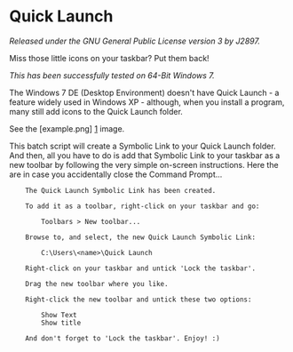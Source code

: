 Quick Launch
============
*Released under the GNU General Public License version 3 by J2897.*

Miss those little icons on your taskbar? Put them back!

*This has been successfully tested on 64-Bit Windows 7.*

The Windows 7 DE (Desktop Environment) doesn't have Quick Launch - a feature widely used in Windows XP - although, when you install a program, many still add icons to the Quick Launch folder.

See the [example.png] [1] image.

This batch script will create a Symbolic Link to your Quick Launch folder. And then, all you have to do is add that Symbolic Link to your taskbar as a new toolbar by following the very simple on-screen instructions. Here the are in case you accidentally close the Command Prompt...

		The Quick Launch Symbolic Link has been created.

		To add it as a toolbar, right-click on your taskbar and go:

			Toolbars > New toolbar...

		Browse to, and select, the new Quick Launch Symbolic Link:

			C:\Users\<name>\Quick Launch

		Right-click on your taskbar and untick 'Lock the taskbar'.

		Drag the new toolbar where you like.

		Right-click the new toolbar and untick these two options:

			Show Text
			Show title

		And don't forget to 'Lock the taskbar'. Enjoy! :)

   [1]: https://github.com/J2897/Quick_Launch/example.png